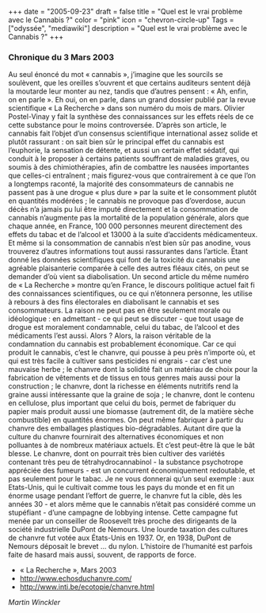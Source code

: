 +++
date = "2005-09-23"
draft = false
title = "Quel est le vrai problème avec le Cannabis ?"
color = "pink"
icon = "chevron-circle-up"
Tags = ["odyssée", "mediawiki"]
description = "Quel est le vrai problème avec le Cannabis ?"
+++

### Chronique du 3 Mars 2003

Au seul énoncé du mot « cannabis », j’imagine que les sourcils se
soulèvent, que les oreilles s’ouvrent et que certains auditeurs sentent
déjà la moutarde leur monter au nez, tandis que d’autres pensent : « Ah,
enfin, on en parle ». Eh oui, on en parle, dans un grand dossier publié
par la revue scientifique « La Recherche » dans son numéro du mois de
mars. Olivier Postel-Vinay y fait la synthèse des connaissances sur les
effets réels de ce cette substance pour le moins controversée. D’après
son article, le cannabis fait l’objet d’un consensus scientifique
international assez solide et plutôt rassurant : on sait bien sûr le
principal effet du cannabis est l’euphorie, la sensation de détente, et
aussi un certain effet sédatif, qui conduit à le proposer à certains
patients souffrant de maladies graves, ou soumis à des chimiothérapies,
afin de combattre les nausées importantes que celles-ci entraînent ;
mais figurez-vous que contrairement à ce que l’on a longtemps raconté,
la majorité des consommateurs de cannabis ne passent pas à une drogue «
plus dure » par la suite et le consomment plutôt en quantités modérées ;
le cannabis ne provoque pas d’overdose, aucun décès n’a jamais pu lui
être imputé directement et la consommation de cannabis n’augmente pas la
mortalité de la population générale, alors que chaque année, en France,
100 000 personnes meurent directement des effets du tabac et de l’alcool
et 13000 à la suite d’accidents médicamenteux. Et même si la
consommation de cannabis n’est bien sûr pas anodine, vous trouverez
d’autres informations tout aussi rassurantes dans l’article. Étant donné
les données scientifiques qui font de la toxicité du cannabis une
agréable plaisanterie comparée à celle des autres fléaux cités, on peut
se demander d’où vient sa diabolisation. Un second article du même
numéro de « La Recherche » montre qu’en France, le discours politique
actuel fait fi des connaissances scientifiques, ou ce qui n’étonnera
personne, les utilise à rebours à des fins électorales en diabolisant le
cannabis et ses consommateurs. La raison ne peut pas en être seulement
morale ou idéologique : en admettant - ce qui peut se discuter - que
tout usage de drogue est moralement condamnable, celui du tabac, de
l’alcool et des médicaments l’est aussi. Alors ? Alors, la raison
véritable de la condamnation du cannabis est probablement économique.
Car ce qui produit le cannabis, c’est le chanvre, qui pousse à peu près
n’importe où, et qui est très facile à cultiver sans pesticides ni
engrais - car c’est une mauvaise herbe ; le chanvre dont la solidité
fait un matériau de choix pour la fabrication de vêtements et de tissus
en tous genres mais aussi pour la construction ; le chanvre, dont la
richesse en éléments nutritifs rend la graine aussi intéressante que la
graine de soja ; le chanvre, dont le contenu en cellulose, plus
important que celui du bois, permet de fabriquer du papier mais produit
aussi une biomasse (autrement dit, de la matière sèche combustible) en
quantités énormes. On peut même fabriquer à partir du chanvre des
emballages plastiques bio-dégradables. Autant dire que la culture du
chanvre fournirait des alternatives économiques et non polluantes à de
nombreux matériaux actuels. Et c’est peut-être là que le bât blesse. Le
chanvre, dont on pourrait très bien cultiver des variétés contenant très
peu de tétrahydrocannabinol - la substance psychotrope appréciée des
fumeurs - est un concurrent économiquement redoutable, et pas seulement
pour le tabac. Je ne vous donnerai qu’un seul exemple : aux Etats-Unis,
qui le cultivait comme tous les pays du monde et en fit un énorme usage
pendant l’effort de guerre, le chanvre fut la cible, dès les années 30 -
et alors même que le cannabis n’était pas considéré comme un
stupéfiant - d’une campagne de lobbying intense. Cette campagne fut
menée par un conseiller de Roosevelt très proche des dirigeants de la
société industrielle DuPont de Nemours. Une lourde taxation des cultures
de chanvre fut votée aux États-Unis en 1937. Or, en 1938, DuPont de
Nemours déposait le brevet ... du nylon. L’histoire de l’humanité est
parfois faite de hasard mais aussi, souvent, de rapports de force.

-   « La Recherche », Mars 2003
-   <http://www.echosduchanvre.com/>
-   <http://www.inti.be/ecotopie/chanvre.html>

*Martin Winckler*

